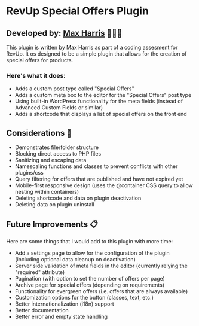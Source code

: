 # RevUp Special Offers Plugin

## Developed by: [Max Harris](www.maxharris.net) 👨🏾‍💻

This plugin is written by Max Harris as part of a coding assesment for RevUp. It os designed to be a simple plugin that allows for the creation of special offers for products.

### Here's what it does:

- Adds a custom post type called "Special Offers"
- Adds a custom meta box to the editor for the "Special Offers" post type
- Using built-in WordPress functionality for the meta fields (instead of Advanced Custom Fields or similar)
- Adds a shortcode that displays a list of special offers on the front end

## Considerations 🤔

- Demonstrates file/folder structure
- Blocking direct access to PHP files
- Sanitizing and escaping data
- Namescaling functions and classes to prevent conflicts with other plugins/css
- Query filtering for offers that are published and have not expired yet
- Mobile-first responsive design (uses the @container CSS query to allow nesting within containers)
- Deleting shortcode and data on plugin deactivation
- Deleting data on plugin uninstall

## Future Improvements 📋

Here are some things that I would add to this plugin with more time:

- Add a settings page to allow for the configuration of the plugin (including optional data cleanup on deactivation)
- Server side validation of meta fields in the editor (currently relying the "required" attribute)
- Pagination (with option to set the number of offers per page)
- Archive page for special offers (depending on requirements)
- Functionality for evergreen offers (i.e. offers that are always available)
- Customization options for the button (classes, text, etc.)
- Better internationalization (i18n) support
- Better documentation
- Better error and empty state handling
